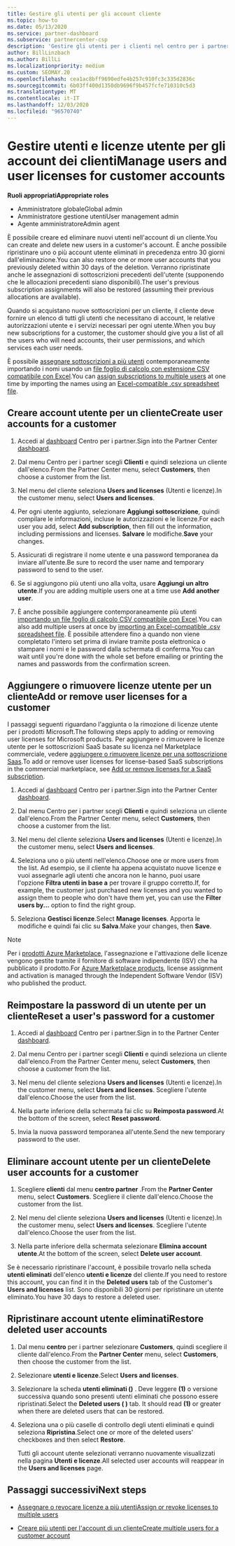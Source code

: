 ```yaml
---
title: Gestire gli utenti per gli account cliente
ms.topic: how-to
ms.date: 05/13/2020
ms.service: partner-dashboard
ms.subservice: partnercenter-csp
description: 'Gestire gli utenti per i clienti nel centro per i partner: creare account utente, aggiungere o rimuovere licenze utente, reimpostare le password ed eliminare o ripristinare gli account utente.'
author: BillLinzbach
ms.author: BillLi
ms.localizationpriority: medium
ms.custom: SEOMAY.20
ms.openlocfilehash: cea1ac8bff9690edfe4b257c910fc3c335d2836c
ms.sourcegitcommit: 6b03ff400d1350db9696f9b457fcfe710310c5d3
ms.translationtype: MT
ms.contentlocale: it-IT
ms.lasthandoff: 12/03/2020
ms.locfileid: "96570740"
---
```

# <a name="manage-users-and-user-licenses-for-customer-accounts"></a><span data-ttu-id="ec82c-103">Gestire utenti e licenze utente per gli account dei clienti</span><span class="sxs-lookup"><span data-stu-id="ec82c-103">Manage users and user licenses for customer accounts</span></span> 

<span data-ttu-id="ec82c-104">**Ruoli appropriati**</span><span class="sxs-lookup"><span data-stu-id="ec82c-104">**Appropriate roles**</span></span>

- <span data-ttu-id="ec82c-105">Amministratore globale</span><span class="sxs-lookup"><span data-stu-id="ec82c-105">Global admin</span></span>
- <span data-ttu-id="ec82c-106">Amministratore gestione utenti</span><span class="sxs-lookup"><span data-stu-id="ec82c-106">User management admin</span></span>
- <span data-ttu-id="ec82c-107">Agente amministratore</span><span class="sxs-lookup"><span data-stu-id="ec82c-107">Admin agent</span></span>


<span data-ttu-id="ec82c-108">È possibile creare ed eliminare nuovi utenti nell'account di un cliente.</span><span class="sxs-lookup"><span data-stu-id="ec82c-108">You can create and delete new users in a customer's account.</span></span> <span data-ttu-id="ec82c-109">È anche possibile ripristinare uno o più account utente eliminati in precedenza entro 30 giorni dall'eliminazione.</span><span class="sxs-lookup"><span data-stu-id="ec82c-109">You can also restore one or more user accounts that you previously deleted within 30 days of the deletion.</span></span> <span data-ttu-id="ec82c-110">Verranno ripristinate anche le assegnazioni di sottoscrizioni precedenti dell'utente (supponendo che le allocazioni precedenti siano disponibili).</span><span class="sxs-lookup"><span data-stu-id="ec82c-110">The user's previous subscription assignments will also be restored (assuming their previous allocations are available).</span></span>

<span data-ttu-id="ec82c-111">Quando si acquistano nuove sottoscrizioni per un cliente, il cliente deve fornire un elenco di tutti gli utenti che necessitano di account, le relative autorizzazioni utente e i servizi necessari per ogni utente.</span><span class="sxs-lookup"><span data-stu-id="ec82c-111">When you buy new subscriptions for a customer, the customer should give you a list of all the users who will need accounts, their user permissions, and which services each user needs.</span></span>  

<span data-ttu-id="ec82c-112">È possibile [assegnare sottoscrizioni a più utenti](bulk-license-provisioning-for-multiple-users.md) contemporaneamente importando i nomi usando un [file foglio di calcolo con estensione CSV compatibile con Excel](adding-multiple-users-to-a-customer-account.md).</span><span class="sxs-lookup"><span data-stu-id="ec82c-112">You can [assign subscriptions to multiple users](bulk-license-provisioning-for-multiple-users.md) at one time by importing the names using an [Excel-compatible .csv spreadsheet file](adding-multiple-users-to-a-customer-account.md).</span></span>

<a href="" id="createuseraccounts"></a>

## <a name="create-user-accounts-for-a-customer"></a><span data-ttu-id="ec82c-113">Creare account utente per un cliente</span><span class="sxs-lookup"><span data-stu-id="ec82c-113">Create user accounts for a customer</span></span>

1. <span data-ttu-id="ec82c-114">Accedi al [dashboard](https://partner.microsoft.com/dashboard) Centro per i partner.</span><span class="sxs-lookup"><span data-stu-id="ec82c-114">Sign into the Partner Center [dashboard](https://partner.microsoft.com/dashboard).</span></span>

2. <span data-ttu-id="ec82c-115">Dal menu Centro per i partner scegli **Clienti** e quindi seleziona un cliente dall'elenco.</span><span class="sxs-lookup"><span data-stu-id="ec82c-115">From the Partner Center menu, select **Customers**, then choose a customer from the list.</span></span>

3. <span data-ttu-id="ec82c-116">Nel menu del cliente seleziona **Users and licenses** (Utenti e licenze).</span><span class="sxs-lookup"><span data-stu-id="ec82c-116">In the customer menu, select **Users and licenses**.</span></span>

4. <span data-ttu-id="ec82c-117">Per ogni utente aggiunto, selezionare **Aggiungi sottoscrizione**, quindi compilare le informazioni, incluse le autorizzazioni e le licenze.</span><span class="sxs-lookup"><span data-stu-id="ec82c-117">For each user you add, select **Add subscription**, then fill out the information, including permissions and licenses.</span></span> <span data-ttu-id="ec82c-118">**Salvare** le modifiche.</span><span class="sxs-lookup"><span data-stu-id="ec82c-118">**Save** your changes.</span></span>

5. <span data-ttu-id="ec82c-119">Assicurati di registrare il nome utente e una password temporanea da inviare all'utente.</span><span class="sxs-lookup"><span data-stu-id="ec82c-119">Be sure to record the user name and temporary password to send to the user.</span></span>

6. <span data-ttu-id="ec82c-120">Se si aggiungono più utenti uno alla volta, usare **Aggiungi un altro utente**.</span><span class="sxs-lookup"><span data-stu-id="ec82c-120">If you are adding multiple users one at a time use **Add another user**.</span></span>

7. <span data-ttu-id="ec82c-121">È anche possibile aggiungere contemporaneamente più utenti [importando un file foglio di calcolo CSV compatibile con Excel](adding-multiple-users-to-a-customer-account.md).</span><span class="sxs-lookup"><span data-stu-id="ec82c-121">You can also add multiple users at once by [importing an Excel-compatible .csv spreadsheet file](adding-multiple-users-to-a-customer-account.md).</span></span> <span data-ttu-id="ec82c-122">È possibile attendere fino a quando non viene completato l'intero set prima di inviare tramite posta elettronica o stampare i nomi e le password dalla schermata di conferma.</span><span class="sxs-lookup"><span data-stu-id="ec82c-122">You can wait until you're done with the whole set before emailing or printing the names and passwords from the confirmation screen.</span></span>

<a href="" id="userlicensing"></a>

## <a name="add-or-remove-user-licenses-for-a-customer"></a><span data-ttu-id="ec82c-123">Aggiungere o rimuovere licenze utente per un cliente</span><span class="sxs-lookup"><span data-stu-id="ec82c-123">Add or remove user licenses for a customer</span></span>

<span data-ttu-id="ec82c-124">I passaggi seguenti riguardano l'aggiunta o la rimozione di licenze utente per i prodotti Microsoft.</span><span class="sxs-lookup"><span data-stu-id="ec82c-124">The following steps apply to adding or removing user licenses for Microsoft products.</span></span> <span data-ttu-id="ec82c-125">Per aggiungere o rimuovere le licenze utente per le sottoscrizioni SaaS basate su licenza nel Marketplace commerciale, vedere [aggiungere o rimuovere licenze per una sottoscrizione Saas](csp-commercial-marketplace-manage.md#add-or-remove-licenses-for-a-saas-subscription).</span><span class="sxs-lookup"><span data-stu-id="ec82c-125">To add or remove user licenses for license-based SaaS subscriptions in the commercial marketplace, see [Add or remove licenses for a SaaS subscription](csp-commercial-marketplace-manage.md#add-or-remove-licenses-for-a-saas-subscription).</span></span>

1. <span data-ttu-id="ec82c-126">Accedi al [dashboard](https://partner.microsoft.com/dashboard) Centro per i partner.</span><span class="sxs-lookup"><span data-stu-id="ec82c-126">Sign into the Partner Center [dashboard](https://partner.microsoft.com/dashboard).</span></span>

2. <span data-ttu-id="ec82c-127">Dal menu Centro per i partner scegli **Clienti** e quindi seleziona un cliente dall'elenco.</span><span class="sxs-lookup"><span data-stu-id="ec82c-127">From the Partner Center menu, select **Customers**, then choose a customer from the list.</span></span>

3. <span data-ttu-id="ec82c-128">Nel menu del cliente seleziona **Users and licenses** (Utenti e licenze).</span><span class="sxs-lookup"><span data-stu-id="ec82c-128">In the customer menu, select **Users and licenses**.</span></span>

4. <span data-ttu-id="ec82c-129">Seleziona uno o più utenti nell'elenco.</span><span class="sxs-lookup"><span data-stu-id="ec82c-129">Choose one or more users from the list.</span></span> <span data-ttu-id="ec82c-130">Ad esempio, se il cliente ha appena acquistato nuove licenze e vuoi assegnarle agli utenti che ancora non le hanno, puoi usare l'opzione **Filtra utenti in base a** per trovare il gruppo corretto.</span><span class="sxs-lookup"><span data-stu-id="ec82c-130">If, for example, the customer just purchased new licenses and you wanted to assign them to people who don't have them yet, you can use the **Filter users by...** option to find the right group.</span></span>

5. <span data-ttu-id="ec82c-131">Seleziona **Gestisci licenze**.</span><span class="sxs-lookup"><span data-stu-id="ec82c-131">Select **Manage licenses**.</span></span> <span data-ttu-id="ec82c-132">Apporta le modifiche e quindi fai clic su **Salva**.</span><span class="sxs-lookup"><span data-stu-id="ec82c-132">Make your changes, then **Save**.</span></span>

> [!NOTE]
> <span data-ttu-id="ec82c-133">Per i [prodotti Azure Marketplace](csp-commercial-marketplace-manage.md#assign-licenses-and-activate-a-subscription-on-behalf-of-a-customer), l'assegnazione e l'attivazione delle licenze vengono gestite tramite il fornitore di software indipendente (ISV) che ha pubblicato il prodotto.</span><span class="sxs-lookup"><span data-stu-id="ec82c-133">For [Azure Marketplace products](csp-commercial-marketplace-manage.md#assign-licenses-and-activate-a-subscription-on-behalf-of-a-customer), license assignment and activation is managed through the Independent Software Vendor (ISV) who published the product.</span></span>

<a href="" id="resetpassword"></a>

## <a name="reset-a-users-password-for-a-customer"></a><span data-ttu-id="ec82c-134">Reimpostare la password di un utente per un cliente</span><span class="sxs-lookup"><span data-stu-id="ec82c-134">Reset a user's password for a customer</span></span>

1. <span data-ttu-id="ec82c-135">Accedi al [dashboard](https://partner.microsoft.com/dashboard) Centro per i partner.</span><span class="sxs-lookup"><span data-stu-id="ec82c-135">Sign in to the Partner Center [dashboard](https://partner.microsoft.com/dashboard).</span></span>

2. <span data-ttu-id="ec82c-136">Dal menu Centro per i partner scegli **Clienti** e quindi seleziona un cliente dall'elenco.</span><span class="sxs-lookup"><span data-stu-id="ec82c-136">From the Partner Center menu, select **Customers**, then choose a customer from the list.</span></span>

3. <span data-ttu-id="ec82c-137">Nel menu del cliente seleziona **Users and licenses** (Utenti e licenze).</span><span class="sxs-lookup"><span data-stu-id="ec82c-137">In the customer menu, select **Users and licenses**.</span></span> <span data-ttu-id="ec82c-138">Scegliere l'utente dall'elenco.</span><span class="sxs-lookup"><span data-stu-id="ec82c-138">Choose the user from the list.</span></span>

4. <span data-ttu-id="ec82c-139">Nella parte inferiore della schermata fai clic su **Reimposta password**.</span><span class="sxs-lookup"><span data-stu-id="ec82c-139">At the bottom of the screen, select **Reset password**.</span></span> 

5. <span data-ttu-id="ec82c-140">Invia la nuova password temporanea all'utente.</span><span class="sxs-lookup"><span data-stu-id="ec82c-140">Send the new temporary password to the user.</span></span>

<a href="" id="deleteuseraccounts"></a>

## <a name="delete-user-accounts-for-a-customer"></a><span data-ttu-id="ec82c-141">Eliminare account utente per un cliente</span><span class="sxs-lookup"><span data-stu-id="ec82c-141">Delete user accounts for a customer</span></span>

1. <span data-ttu-id="ec82c-142">Scegliere **clienti** dal menu **centro partner** .</span><span class="sxs-lookup"><span data-stu-id="ec82c-142">From the **Partner Center** menu, select **Customers**.</span></span> <span data-ttu-id="ec82c-143">Scegliere il cliente dall'elenco.</span><span class="sxs-lookup"><span data-stu-id="ec82c-143">Choose the customer from the list.</span></span>

2. <span data-ttu-id="ec82c-144">Nel menu del cliente seleziona **Users and licenses** (Utenti e licenze).</span><span class="sxs-lookup"><span data-stu-id="ec82c-144">In the customer menu, select **Users and licenses**.</span></span> <span data-ttu-id="ec82c-145">Scegliere l'utente dall'elenco.</span><span class="sxs-lookup"><span data-stu-id="ec82c-145">Choose the user from the list.</span></span>

3. <span data-ttu-id="ec82c-146">Nella parte inferiore della schermata selezionare **Elimina account utente**.</span><span class="sxs-lookup"><span data-stu-id="ec82c-146">At the bottom of the screen, select **Delete user account**.</span></span>

<span data-ttu-id="ec82c-147">Se è necessario ripristinare l'account, è possibile trovarlo nella scheda **utenti eliminati** dell'elenco **utenti e licenze** del cliente.</span><span class="sxs-lookup"><span data-stu-id="ec82c-147">If you need to restore this account, you can find it in the **Deleted users** tab of the Customer's **Users and licenses** list.</span></span> <span data-ttu-id="ec82c-148">Sono disponibili 30 giorni per ripristinare un utente eliminato.</span><span class="sxs-lookup"><span data-stu-id="ec82c-148">You have 30 days to restore a deleted user.</span></span>

<a href="" id="restoreuseraccounts"></a>

## <a name="restore-deleted-user-accounts"></a><span data-ttu-id="ec82c-149">Ripristinare account utente eliminati</span><span class="sxs-lookup"><span data-stu-id="ec82c-149">Restore deleted user accounts</span></span>

1. <span data-ttu-id="ec82c-150">Dal menu **centro** per i partner selezionare **Customers**, quindi scegliere il cliente dall'elenco.</span><span class="sxs-lookup"><span data-stu-id="ec82c-150">From the **Partner Center** menu, select **Customers**, then choose the customer from the list.</span></span>

2. <span data-ttu-id="ec82c-151">Selezionare **utenti e licenze**.</span><span class="sxs-lookup"><span data-stu-id="ec82c-151">Select **Users and licenses**.</span></span>

3. <span data-ttu-id="ec82c-152">Selezionare la scheda **utenti eliminati ()** . Deve leggere **(1)** o versione successiva quando sono presenti utenti eliminati che possono essere ripristinati.</span><span class="sxs-lookup"><span data-stu-id="ec82c-152">Select the **Deleted users ( )** tab. It should read **(1)** or greater when there are deleted users that can be restored.</span></span>

4. <span data-ttu-id="ec82c-153">Seleziona una o più caselle di controllo degli utenti eliminati e quindi seleziona **Ripristina**.</span><span class="sxs-lookup"><span data-stu-id="ec82c-153">Select one or more of the deleted users' checkboxes and then select **Restore**.</span></span>

    <span data-ttu-id="ec82c-154">Tutti gli account utente selezionati verranno nuovamente visualizzati nella pagina **Utenti e licenze**.</span><span class="sxs-lookup"><span data-stu-id="ec82c-154">All selected user accounts will reappear in the **Users and licenses** page.</span></span>

## <a name="next-steps"></a><span data-ttu-id="ec82c-155">Passaggi successivi</span><span class="sxs-lookup"><span data-stu-id="ec82c-155">Next steps</span></span>

- [<span data-ttu-id="ec82c-156">Assegnare o revocare licenze a più utenti</span><span class="sxs-lookup"><span data-stu-id="ec82c-156">Assign or revoke licenses to multiple users</span></span>](bulk-license-provisioning-for-multiple-users.md)

- [<span data-ttu-id="ec82c-157">Creare più utenti per l'account di un cliente</span><span class="sxs-lookup"><span data-stu-id="ec82c-157">Create multiple users for a customer account</span></span>](adding-multiple-users-to-a-customer-account.md)